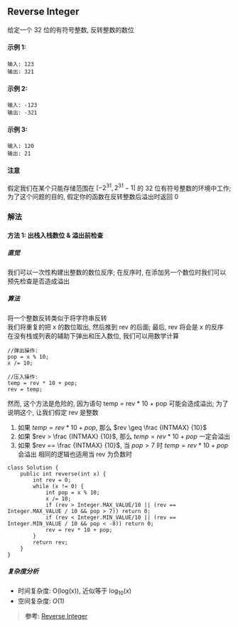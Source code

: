 ## Reverse Integer
给定一个 32 位的有符号整数, 反转整数的数位

#### 示例 1:
```
输入: 123
输出: 321
```
#### 示例 2:
```
输入: -123
输出: -321
```
#### 示例 3:
```
输入: 120
输出: 21
```
#### 注意

假定我们在某个只能存储范围在 $[-2^{31}, 2^{31} - 1]$ 的 32 位有符号整数的环境中工作; 为了这个问题的目的, 假定你的函数在反转整数后溢出时返回 0

### 解法
#### 方法 1: 出栈入栈数位 & 溢出前检查
##### 直觉
我们可以一次性构建出整数的数位反序; 在反序时, 在添加另一个数位时我们可以预先检查是否造成溢出
##### 算法
将一个整数反转类似于将字符串反转  
我们将重复的把 x 的数位取出, 然后推到 rev 的后面; 最后, rev 将会是 x 的反序  
在没有栈或列表的辅助下弹出和压入数位, 我们可以用数学计算
```
//弹出操作:
pop = x % 10;
x /= 10;

//压入操作:
temp = rev * 10 + pop;
rev = temp;
```
然而, 这个方法是危险的, 因为语句 temp = rev * 10 + pop 可能会造成溢出; 为了说明这个, 让我们假定 rev 是整数
1. 如果 $temp = rev * 10 + pop$, 那么 $rev \geq \frac {INTMAX} {10}$
2. 如果 $rev > \frac {INTMAX} {10}$, 那么 $temp = rev * 10 + pop$ 一定会溢出
3. 如果 $rev == \frac {INTMAX} {10}$, 当 $pop > 7$ 时 $temp = rev * 10 + pop$ 会溢出
相同的逻辑也适用当 rev 为负数时
```
class Solution {
    public int reverse(int x) {
        int rev = 0;
        while (x != 0) {
            int pop = x % 10;
            x /= 10;
            if (rev > Integer.MAX_VALUE/10 || (rev == Integer.MAX_VALUE / 10 && pop > 7)) return 0;
            if (rev < Integer.MIN_VALUE/10 || (rev == Integer.MIN_VALUE / 10 && pop < -8)) return 0;
            rev = rev * 10 + pop;
        }
        return rev;
    }
}
```
##### 复杂度分析
- 时间复杂度: O(log(x)), 近似等于 $\log_{10}(x)$
- 空间复杂度: $O(1)$

>**参考:**
[Reverse Integer](https://leetcode.com/articles/reverse-integer/)
